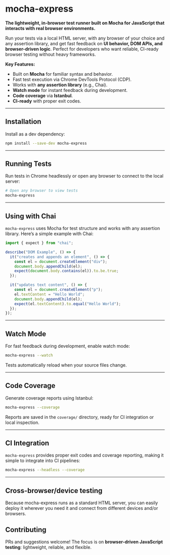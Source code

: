 # mocha-express

**The lightweight, in-browser test runner built on Mocha for JavaScript that interacts with real browser environments.**

Run your tests via a local HTML server, with any browser of your choice and any assertion library, and get fast feedback on **UI behavior, DOM APIs, and browser-driven logic**. Perfect for developers who want reliable, CI-ready browser testing without heavy frameworks.

**Key Features:**

- Built on **Mocha** for familiar syntax and behavior.
- Fast test execution via Chrome DevTools Protocol (CDP).
- Works with **any assertion library** (e.g., Chai).
- **Watch mode** for instant feedback during development.
- **Code coverage** via **Istanbul**.
- **CI-ready** with proper exit codes.

---

## Installation

Install as a dev dependency:

```bash
npm install --save-dev mocha-express
```

---

## Running Tests

Run tests in Chrome headlessly or open any browser to connect to the local server:

```bash
# Open any browser to view tests
mocha-express
```

---

## Using with Chai

`mocha-express` uses Mocha for test structure and works with any assertion library. Here’s a simple example with Chai:

```js
import { expect } from "chai";

describe("DOM Example", () => {
  it("creates and appends an element", () => {
    const el = document.createElement("div");
    document.body.appendChild(el);
    expect(document.body.contains(el)).to.be.true;
  });

  it("updates text content", () => {
    const el = document.createElement("p");
    el.textContent = "Hello World";
    document.body.appendChild(el);
    expect(el.textContent).to.equal("Hello World");
  });
});
```

---

## Watch Mode

For fast feedback during development, enable watch mode:

```bash
mocha-express --watch
```

Tests automatically reload when your source files change.

---

## Code Coverage

Generate coverage reports using Istanbul:

```bash
mocha-express --coverage
```

Reports are saved in the `coverage/` directory, ready for CI integration or local inspection.

---

## CI Integration

`mocha-express` provides proper exit codes and coverage reporting, making it simple to integrate into CI pipelines:

```bash
mocha-express --headless --coverage
```

---

## Cross-browser/device testing

Because mocha-express runs as a standard HTML server, you can easily deploy it wherever you need it and connect from different devices and/or browsers.

## Contributing

PRs and suggestions welcome! The focus is on **browser-driven JavaScript testing**: lightweight, reliable, and flexible.
